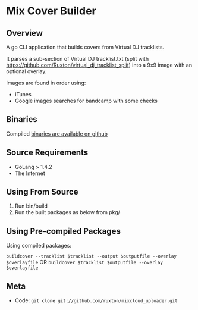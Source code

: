Mix Cover Builder
====================================

Overview
--------

A go CLI application that builds covers from Virtual DJ tracklists.

It parses a sub-section of Virtual DJ tracklist.txt (split with
https://github.com/Ruxton/virtual_dj_tracklist_split) into a 9x9 image with an
optional overlay.

Images are found in order using:
 * iTunes
 * Google images searches for bandcamp with some checks

Binaries
---------

Compiled [binaries are available on github](https://github.com/Ruxton/mixcloud_uploader/releases)

Source Requirements
------------

* GoLang > 1.4.2
* The Internet

Using From Source
--------------------------------

  1. Run bin/build
  1. Run the built packages as below from pkg/

Using Pre-compiled Packages
---------------------------

Using compiled packages:

  `buildcover --tracklist $tracklist --output $outputfile --overlay $overlayfile`
  OR
  `buildcover $tracklist $outputfile --overlay $overlayfile`

Meta
----

* Code: `git clone git://github.com/ruxton/mixcloud_uploader.git`
